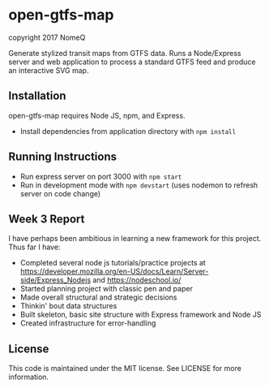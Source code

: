 # open-gtfs-map

copyright 2017 NomeQ

Generate stylized transit maps from GTFS data. Runs a Node/Express server and web application to process a standard GTFS feed and produce an interactive SVG map.

## Installation

open-gtfs-map requires Node JS, npm, and Express. 

- Install dependencies from application directory with `npm install`

## Running Instructions

- Run express server on port 3000 with `npm start`
- Run in development mode with `npm devstart` (uses nodemon to refresh server on code change)

## Week 3 Report
I have perhaps been ambitious in learning a new framework for this project. Thus far I have:
- Completed several node js tutorials/practice projects at https://developer.mozilla.org/en-US/docs/Learn/Server-side/Express_Nodejs and https://nodeschool.io/
- Started planning project with classic pen and paper
- Made overall structural and strategic decisions
- Thinkin' bout data structures 
- Built skeleton, basic site structure with Express framework and Node JS
- Created infrastructure for error-handling

## License 

This code is maintained under the MIT license. See LICENSE for more information.
